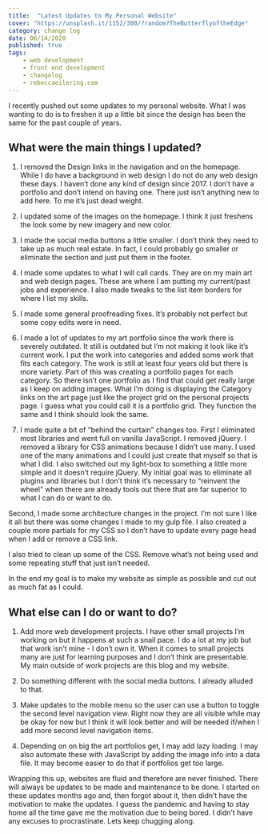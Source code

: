 ```yaml
---
title:  "Latest Updates to My Personal Website" 
cover: "https://unsplash.it/1152/300/?random?TheButterflyoftheEdge"
category: change log
date: 06/14/2020
published: true
tags:
    - web development
    - front end development
    - changelog
    - rebeccaeilering.com
---
```


I recently pushed out some updates to my personal website. What I was wanting to do is to freshen it up a little bit since the design has been the same for the past couple of years.

## What were the main things I updated?


1. I removed the Design links in the navigation and on the homepage. While I do have a background in web design I do not do any web design these days. I haven’t done any kind of design since 2017. I don’t have a portfolio and don’t intend on having one. There just isn’t anything new to add here. To me it’s just dead weight. 

2. I updated some of the images on the homepage. I think it just freshens the look some by new imagery and new color.

3. I made the social media buttons a little smaller. I don’t think they need to take up as much real estate. In fact, I could probably go smaller or eliminate the section and just put them in the footer.

4. I made some updates to what I will call cards. They are on my main art and web design pages. These are where I am putting my current/past jobs and experience. I also made tweaks to the list item borders for where I list my skills.

5. I made some general proofreading fixes. It’s probably not perfect but some copy edits were in need.

6. I made a lot of updates to my art portfolio since the work there is severely outdated. It still is outdated but I’m not making it look like it’s current work. I put the work into categories and added some work that fits each category. The work is still at least four years old but there is more variety. Part of this was creating a portfolio pages for each category. So there isn’t one portfolio as I find that could get really large as I keep on adding images. What I’m doing is displaying the Category links on the art page just like the project grid on the personal projects page. I guess what you could call it is a portfolio grid. They function the same and I think should look the same. 

7. I made quite a bit of “behind the curtain” changes too. First I eliminated most libraries and went full on vanilla JavaScript. I removed jQuery. I removed a library for CSS animations because I didn’t use many. I used one of the many animations and I could just create that myself so that is what I did. I also switched out my light-box to something a little more simple and it doesn’t require jQuery. My initial goal was to eliminate all plugins and libraries but I don’t think it’s necessary to “reinvent the wheel” when there are already tools out there that are far superior to what I can do or want to do. 

Second, I made some architecture changes in the project. I’m not sure I like it all but there was some changes I made to my gulp file. I also created a couple more partials for my CSS so I don’t have to update every page head when I add or remove a CSS link.

I also tried to clean up some of the CSS. Remove what’s not being used and some repeating stuff that just isn’t needed.

In the end my goal is to make my website as simple as possible and cut out as much fat as I could. 

## What else can I do or want to do?

1. Add more web development projects. I have other small projects I’m working on but it happens at such a snail pace. I do a lot at my job but that work isn’t mine - I don’t own it. When it comes to small projects many are just for learning purposes and I don’t think are presentable. My main outside of work projects are this blog and my website.

2. Do something different with the social media buttons. I already alluded to that. 

3. Make updates to the mobile menu so the user can use a button to toggle the second level navigation view. Right now they are all visible while may be okay for now but I think it will look better and will be needed if/when I add more second level navigation items.

4. Depending on on big the art portfolios get, I may add lazy loading. I may also automate these with JavaScript by adding the image info into a data file. It may become easier to do that if portfolios get too large.

Wrapping this up, websites are fluid and therefore are never finished. There will always be updates to be made and maintenance to be done. I started on these updates months ago and, then forgot about it, then didn’t have the motivation to make the updates. I guess the pandemic and having to stay home all the time gave me the motivation due to being bored. I didn’t have any excuses to procrastinate. Lets keep chugging along. 
